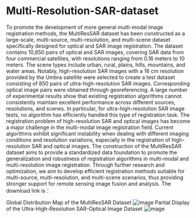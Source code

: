 # Multi-Resolution-SAR-dataset
To promote the development of more general multi-modal image registration methods, the MultiResSAR dataset has been constructed as a large-scale, multi-source, multi-resolution, and multi-scene dataset specifically designed for optical and SAR image registration. The dataset contains 10,850 pairs of optical and SAR images, covering SAR data from four commercial satellites, with resolutions ranging from 0.16 meters to 10 meters. The scene types include urban, rural, plains, hills, mountains, and water areas. Notably, high-resolution SAR images with a 16 cm resolution provided by the Umbra satellite were selected to create a test dataset consisting of 850 pairs of ultra-high-resolution SAR images. Corresponding optical image pairs were obtained through georeferencing. A large number of experimental results show that existing registration algorithms cannot consistently maintain excellent performance across different sources, resolutions, and scenes. In particular, for ultra-high-resolution SAR image tests, no algorithm has efficiently handled this type of registration task. The registration problem of high-resolution SAR and optical images has become a major challenge in the multi-modal image registration field. Current algorithms exhibit significant instability when dealing with different imaging conditions and resolution variations, especially in the registration of high-resolution SAR and optical images. The construction of the MultiResSAR dataset aims to provide a standardized data foundation to promote the generalization and robustness of registration algorithms in multi-modal and multi-resolution image registration. Through further research and optimization, we aim to develop efficient registration methods suitable for multi-source, multi-resolution, and multi-scene scenarios, thus providing stronger support for remote sensing image fusion and analysis.
The download link is：

Global Distribution Map of the MultiResSAR Dataset
![image](https://github.com/user-attachments/assets/ecbe77e3-ad35-4b39-b102-917ca1505871)
Partial Display of the Ultra-High-Resolution SAR-Optical Image Dataset
![image](https://github.com/user-attachments/assets/16e331c3-e26a-4749-8de3-f7799c543c32)

